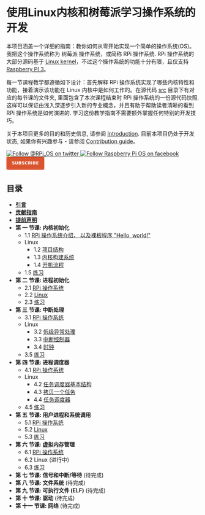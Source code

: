 # 使用Linux内核和树莓派学习操作系统的开发

本项目涵盖一个详细的指南：教你如何从零开始实现一个简单的操作系统(OS)。我把这个操作系统称为 树莓派 操作系统，或简称 RPi 操作系统. RPi 操作系统的大部分源码基于 [Linux kernel](https://github.com/torvalds/linux)，不过这个操作系统的功能十分有限，且仅支持 [Raspberry PI 3](https://www.raspberrypi.org/products/raspberry-pi-3-model-b/)。 

每一节课程教学都遵循如下设计：首先解释 RPi 操作系统实现了哪些内核特性和功能，接着演示该功能在 Linux 内核中是如何工作的。在源代码 [src](https://github.com/s-matyukevich/raspberry-pi-os/tree/master/src) 目录下有对应的每节课的文件夹, 里面包含了本次课程结束时 RPi 操作系统的一份源代码快照. 这样可以保证由浅入深逐步引入新的专业概念，并且有助于帮助读者清晰的看到 RPi 操作系统是如何演进的. 学习这份教学指南不需要额外掌握任何特别的开发技巧。

关于本项目更多的目的和历史信息, 请参阅 [Introduction](docs/Introduction.md). 目前本项目仍处于开发状态, 如果你有兴趣参与 - 请参阅 [Contribution guide](docs/Contributions.md)。

<a href="https://twitter.com/RPi_OS" target="_blank">
  <img src="https://raw.githubusercontent.com/s-matyukevich/raspberry-pi-os/master/images/twitter.png" alt="Follow @RPi_OS on twitter" height="34" >
</a>

<a href="https://www.facebook.com/groups/251043708976964/" target="_blank">
  <img src="https://raw.githubusercontent.com/s-matyukevich/raspberry-pi-os/master/images/facebook.png" alt="Follow Raspberry Pi OS on facebook" height="34" >
</a>

<a href="https://www.producthunt.com/upcoming/raspberry-pi-os" target="_blank">
  <img src="https://raw.githubusercontent.com/s-matyukevich/raspberry-pi-os/master/images/subscribe.png" alt="Subscribe for updates" height="34" >
</a>

## 目录

* **[引言](docs/Introduction.md)**
* **[贡献指南](docs/Contributions.md)**
* **[提前声明](docs/Prerequisites.md)**
* **第 一 节课: 内核初始化** 
  * 1.1 [RPi 操作系统介绍， 以及裸板程序 "Hello, world!"](docs/lesson01/rpi-os.md)
  * Linux
    * 1.2 [项目结构](docs/lesson01/linux/project-structure.md)
    * 1.3 [内核构建系统](docs/lesson01/linux/build-system.md) 
    * 1.4 [开机流程](docs/lesson01/linux/kernel-startup.md)
  * 1.5 [练习](docs/lesson01/exercises.md)
* **第 二 节课: 进程初始化**
  * 2.1 [RPi 操作系统](docs/lesson02/rpi-os.md)
  * 2.2 [Linux](docs/lesson02/linux.md)
  * 2.3 [练习](docs/lesson02/exercises.md)
* **第 三 节课: 中断处理**
  * 3.1 [RPi 操作系统](docs/lesson03/rpi-os.md)
  * Linux
    * 3.2 [低级异常处理](docs/lesson03/linux/low_level-exception_handling.md) 
    * 3.3 [中断控制器](docs/lesson03/linux/interrupt_controllers.md)
    * 3.4 [时钟](docs/lesson03/linux/timer.md)
  * 3.5 [练习](docs/lesson03/exercises.md)
* **第 四 节课: 进程调度器**
  * 4.1 [RPi 操作系统](docs/lesson04/rpi-os.md) 
  * Linux
    * 4.2 [任务调度器基本结构](docs/lesson04/linux/basic_structures.md)
    * 4.3 [拷贝一个任务](docs/lesson04/linux/fork.md)
    * 4.4 [任务调度器](docs/lesson04/linux/scheduler.md)
  * 4.5 [练习](docs/lesson04/exercises.md)
* **第 五 节课: 用户进程和系统调用** 
  * 5.1 [RPi 操作系统](docs/lesson05/rpi-os.md) 
  * 5.2 [Linux](docs/lesson05/linux.md)
  * 5.3 [练习](docs/lesson05/exercises.md)
* **第 六 节课: 虚拟内存管理**
  * 6.1 [RPi 操作系统](docs/lesson06/rpi-os.md) 
  * 6.2 Linux (进行中)
  * 6.3 [练习](docs/lesson06/exercises.md)
* **第 七 节课: 信号和中断/等待** (待完成)
* **第 八 节课: 文件系统** (待完成)
* **第 九 节课: 可执行文件 (ELF)** (待完成)
* **第 十 节课: 驱动** (待完成)
* **第 十一 节课: 网络** (待完成)

